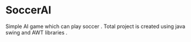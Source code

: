 # SoccerAI
Simple AI game which can play soccer . Total project is created using java swing and AWT libraries .
